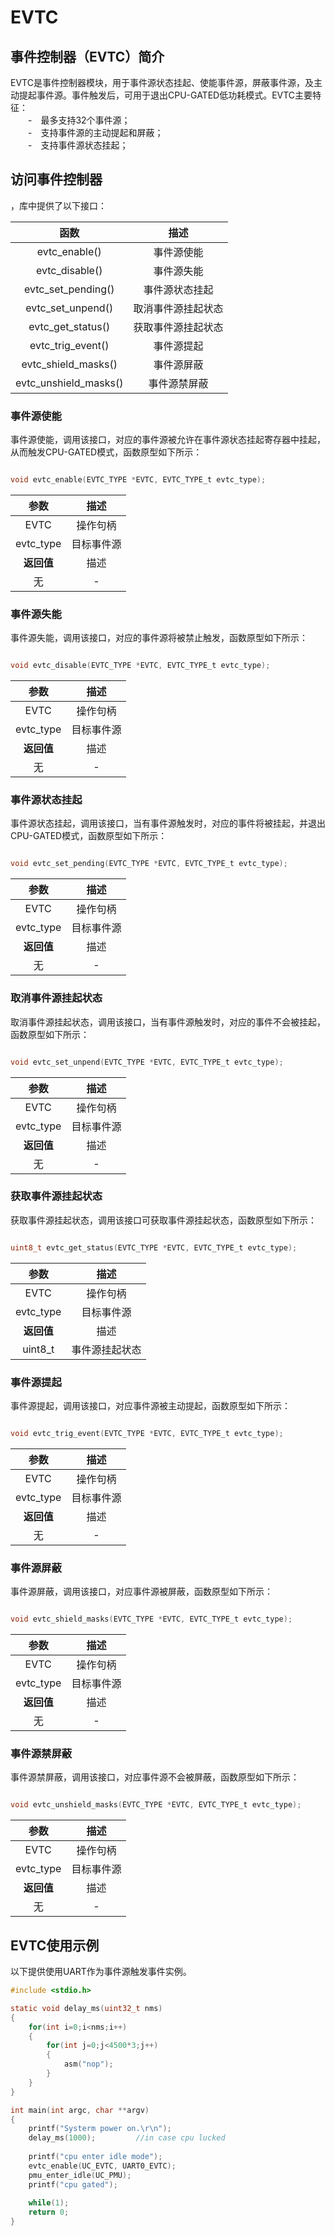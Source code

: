# EVTC #
## 事件控制器（EVTC）简介 ##
EVTC是事件控制器模块，用于事件源状态挂起、使能事件源，屏蔽事件源，及主动提起事件源。事件触发后，可用于退出CPU-GATED低功耗模式。EVTC主要特征：  
&emsp;&emsp;-&emsp;最多支持32个事件源；  
&emsp;&emsp;-&emsp;支持事件源的主动提起和屏蔽；  
&emsp;&emsp;-&emsp;支持事件源状态挂起；  
## 访问事件控制器 ##
，库中提供了以下接口：

|函数|描述|
|:---:|:---:|
|evtc_enable()|事件源使能|
|evtc_disable()|事件源失能|
|evtc_set_pending()|事件源状态挂起|
|evtc_set_unpend()|取消事件源挂起状态|
|evtc_get_status()|获取事件源挂起状态|
|evtc_trig_event()|事件源提起|
|evtc_shield_masks()|事件源屏蔽|
|evtc_unshield_masks()|事件源禁屏蔽|

### 事件源使能 ###
事件源使能，调用该接口，对应的事件源被允许在事件源状态挂起寄存器中挂起，从而触发CPU-GATED模式，函数原型如下所示：  
```C

void evtc_enable(EVTC_TYPE *EVTC, EVTC_TYPE_t evtc_type);

```
|**参数**|**描述**|
|:---:|:---:|
|EVTC|操作句柄|
|evtc_type|目标事件源|
|**返回值**|描述|
|无|-|

### 事件源失能 ###
事件源失能，调用该接口，对应的事件源将被禁止触发，函数原型如下所示：  
```C

void evtc_disable(EVTC_TYPE *EVTC, EVTC_TYPE_t evtc_type);

```
|**参数**|**描述**|
|:---:|:---:|
|EVTC|操作句柄|
|evtc_type|目标事件源|
|**返回值**|描述|
|无|-|

### 事件源状态挂起 ###
事件源状态挂起，调用该接口，当有事件源触发时，对应的事件将被挂起，并退出CPU-GATED模式，函数原型如下所示：  
```C

void evtc_set_pending(EVTC_TYPE *EVTC, EVTC_TYPE_t evtc_type);

```
|**参数**|**描述**|
|:---:|:---:|
|EVTC|操作句柄|
|evtc_type|目标事件源|
|**返回值**|描述|
|无|-|

### 取消事件源挂起状态 ###
取消事件源挂起状态，调用该接口，当有事件源触发时，对应的事件不会被挂起，函数原型如下所示：  
```C

void evtc_set_unpend(EVTC_TYPE *EVTC, EVTC_TYPE_t evtc_type);

```
|**参数**|**描述**|
|:---:|:---:|
|EVTC|操作句柄|
|evtc_type|目标事件源|
|**返回值**|描述|
|无|-|

### 获取事件源挂起状态 ###
获取事件源挂起状态，调用该接口可获取事件源挂起状态，函数原型如下所示：  
```C

uint8_t evtc_get_status(EVTC_TYPE *EVTC, EVTC_TYPE_t evtc_type);

```
|**参数**|**描述**|
|:---:|:---:|
|EVTC|操作句柄|
|evtc_type|目标事件源|
|**返回值**|描述|
|uint8_t|事件源挂起状态|

### 事件源提起 ###
事件源提起，调用该接口，对应事件源被主动提起，函数原型如下所示：  
```C

void evtc_trig_event(EVTC_TYPE *EVTC, EVTC_TYPE_t evtc_type);

```
|**参数**|**描述**|
|:---:|:---:|
|EVTC|操作句柄|
|evtc_type|目标事件源|
|**返回值**|描述|
|无|-|

### 事件源屏蔽 ###
事件源屏蔽，调用该接口，对应事件源被屏蔽，函数原型如下所示：  
```C

void evtc_shield_masks(EVTC_TYPE *EVTC, EVTC_TYPE_t evtc_type);

```
|**参数**|**描述**|
|:---:|:---:|
|EVTC|操作句柄|
|evtc_type|目标事件源|
|**返回值**|描述|
|无|-|

### 事件源禁屏蔽 ###
事件源禁屏蔽，调用该接口，对应事件源不会被屏蔽，函数原型如下所示：  
```C

void evtc_unshield_masks(EVTC_TYPE *EVTC, EVTC_TYPE_t evtc_type);

```
|**参数**|**描述**|
|:---:|:---:|
|EVTC|操作句柄|
|evtc_type|目标事件源|
|**返回值**|描述|
|无|-|

## EVTC使用示例 ##
以下提供使用UART作为事件源触发事件实例。
```C
#include <stdio.h>

static void delay_ms(uint32_t nms)
{
    for(int i=0;i<nms;i++)
    {
        for(int j=0;j<4500*3;j++)
        {
            asm("nop");
        }
    }
}

int main(int argc, char **argv)
{
	printf("Systerm power on.\r\n");
	delay_ms(1000);			//in case cpu lucked
	
	printf("cpu enter idle mode");
	evtc_enable(UC_EVTC, UART0_EVTC);
	pmu_enter_idle(UC_PMU);
	printf("cpu gated");
	
	while(1);
	return 0;
}
```

